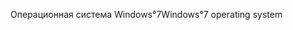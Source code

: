 <span data-ttu-id="d8f2e-101">Операционная система Windows°7</span><span class="sxs-lookup"><span data-stu-id="d8f2e-101">Windows°7 operating system</span></span>
